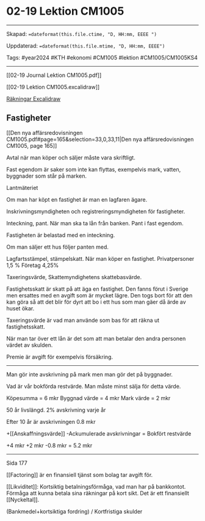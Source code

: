 # 02-19 Lektion CM1005

---

Skapad: `=dateformat(this.file.ctime, "D, HH:mm, EEEE ")`

Uppdaterad: `=dateformat(this.file.mtime, "D, HH:mm, EEEE")`

Tags: #year2024 #KTH #ekonomi #CM1005 #lektion #CM1005/CM1005KS4

---

[[02-19 Journal Lektion CM1005.pdf]]

[[02-19 Lektion CM1005.excalidraw]]

[Räkningar Excalidraw](https://drive.google.com/file/d/1AyYii6aYQSHYUTYK-gMtmLnej9z-wy7h/view?usp=sharing)

## Fastigheter

[[Den nya affärsredovisningen CM1005.pdf#page=165&selection=33,0,33,11|Den nya affärsredovisningen CM1005, page 165]]

Avtal när man köper och säljer måste vara skriftligt.

Fast egendom är saker som inte kan flyttas, exempelvis mark, vatten, byggnader som står på marken.

Lantmäteriet

Om man har köpt en fastighet är man en lagfaren ägare.

Inskrivningsmyndigheten och registreringsmyndigheten för fastigheter.

Inteckning, pant. När man ska ta lån från banken. Pant i fast egendom.

Fastigheten är belastad med en inteckning.

Om man säljer ett hus följer panten med.

Lagfartsstämpel, stämpelskatt. När man köper en fastighet.
Privatpersoner 1,5 %
Företag 4,25%

Taxeringsvärde, Skattemyndighetens skattebasvärde.

Fastighetsskatt är skatt på att äga en fastighet. Den fanns förut i Sverige men ersattes med en avgift som är mycket lägre. Den togs bort för att den kan göra så att det blir för dyrt att bo i ett hus som man gäer då ärde av huset ökar.

Taxeringsvärde är vad man använde som bas för att räkna ut fastighetsskatt.

När man tar över ett lån är det som att man betalar den andra personen värdet av skulden.

Premie är avgift för exempelvis försäkring.

---

Man gör inte avskrivning på mark men man gör det på byggnader.

Vad är vår bokförda restvärde. Man måste minst sälja för detta värde.

Köpesumma = 6 mkr
Byggnad värde = 4 mkr
Mark värde = 2 mkr

50 år livslängd. 2% avskrivning varje år

Efter 10 år är avskrivningen 0.8 mkr

+[[Anskaffningsvärde]]
-Ackumulerade avskrivningar
= Bokfört restvärde

+4 mkr
+2 mkr
-0.8 mkr
= 5.2 mkr

---

Sida 177

[[Factoring]] är en finansiell tjänst som bolag tar avgift för.

[[Likviditet]]: Kortsiktig betalningsförmåga, vad man har på bankkontot. Förmåga att kunna betala sina räkningar på kort sikt. Det är ett finansiellt [[Nyckeltal]].

(Bankmedel+kortsiktiga fordring) / Kortfristiga skulder

